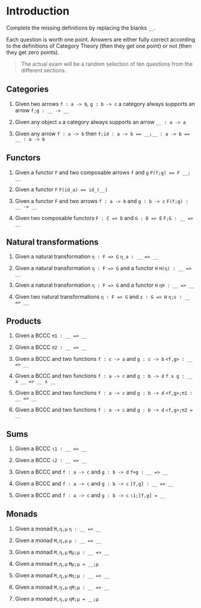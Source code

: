 # Introduction
Complete the missing definitions by replacing the blanks `__`.

Each question is worth one point. Answers are either fully correct according to the definitions of Category Theory (then they get one point) or not (then they get zero points).

> The actual exam will be a random selection of ten questions from the different sections.

## Categories
1. Given two arrows
`f : a -> b`, `g : b -> c`
a category always supports an arrow
`f;g : __ -> __`

1. Given any object
`a`
a category always supports an arrow
`__ : a -> a`

1. Given any arrow
`f : a -> b`
then
`f;id : a -> b == __;__ : a -> b == __ : a -> b`

## Functors
1. Given a functor `F` and two composable arrows `f` and `g`
`F(f;g) == F __; __`

1. Given a functor `F`
`F(id_a) == id_(__)`

1. Given a functor `F` and two arrows `f : a -> b` and `g : b -> c`
`F(f;g) : __ -> __`

1. Given two composable functors `F : C => D` and `G : D => E`
`F;G : __ => __`


## Natural transformations
1. Given a natural transformation `η : F => G`
`η_a : __ => __`

1. Given a natural transformation `η : F => G` and a functor `H`
`H(η) : __ => __`

1. Given a natural transformation `η : F => G` and a functor `H`
`ηH : __ => __`

1. Given two natural transformations `η : F => G` and `ε : G => H`
`η;ε : __ => __`

## Products
1. Given a BCCC
`π1 : __ => __`

1. Given a BCCC
`π2 : __ => __`

1. Given a BCCC and two functions `f : c -> a` and `g : c -> b`
`<f,g> : __ => __`

1. Given a BCCC and two functions `f : a -> c` and `g : b -> d`
`f x g : __ x __ => __ x __`

1. Given a BCCC and two functions `f : a -> c` and `g : b -> d`
`<f,g>;π1 : __ => __`

1. Given a BCCC and two functions `f : a -> c` and `g : b -> d`
`<f,g>;π2 = __`

## Sums
1. Given a BCCC
`ι1 : __ => __`

1. Given a BCCC
`ι2 : __ => __`

1. Given a BCCC and `f : a -> c` and `g : b -> d`
`f+g : __ => __`

1. Given a BCCC and `f : a -> c` and `g : b -> c`
`[f,g] : __ => __`

1. Given a BCCC and `f : a -> c` and `g : b -> c`
`ι1;[f,g] = __`


## Monads
1. Given a monad `M,η,μ`
`η : __ => __`

1. Given a monad `M,η,μ`
`μ : __ => __`

1. Given a monad `M,η,μ`
`Mμ;μ : __ => __`

1. Given a monad `M,η,μ`
`Mμ;μ = __;μ`

1. Given a monad `M,η,μ`
`Mη;μ : __ => __`

1. Given a monad `M,η,μ`
`ηM;μ : __ => __`

1. Given a monad `M,η,μ`
`ηM;μ = __;μ`